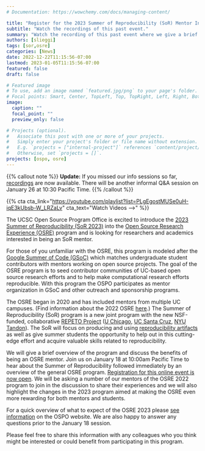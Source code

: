 ```yaml
---
# Documentation: https://wowchemy.com/docs/managing-content/

title: "Register for the 2023 Summer of Reproducibility (SoR) Mentor Info Session"
subtitle: "Watch the recordings of this past event."
summary: "Watch the recording of this past event where we give a brief overview of the program and discuss the benefits of being an Summer of Reproducibility mentor, a joint program of the NSF-funded [REPETO Project](https://voices.uchicago.edu/repeto/) and the [2023 Open Source Research Experience (OSRE 2023)](/osre23). The session was immediately followed by an introduction in the general OSRE program."
authors: [slieggi]
tags: [sor,osre]
categories: [News]
date: 2022-12-22T11:15:56-07:00
lastmod: 2023-01-05T11:15:56-07:00
featured: false
draft: false

# Featured image
# To use, add an image named `featured.jpg/png` to your page's folder.
# Focal points: Smart, Center, TopLeft, Top, TopRight, Left, Right, BottomLeft, Bottom, BottomRight.
image:
  caption: ""
  focal_point: ""
  preview_only: false

# Projects (optional).
#   Associate this post with one or more of your projects.
#   Simply enter your project's folder or file name without extension.
#   E.g. `projects = ["internal-project"]` references `content/project/deep-learning/index.md`.
#   Otherwise, set `projects = []`.
projects: [ospo, osre]
---
```


{{% callout note %}}
**Update:** If you missed our info sessions so far, [recordings](https://youtube.com/playlist?list=PLgEgostMUSe0uH-iqE3kUbsb-W_LRZaLv) are now available. There will be another informal Q&A session on January 26 at 10:30 Pacific Time. 
{{% /callout %}}

{{% cta cta_link="https://youtube.com/playlist?list=PLgEgostMUSe0uH-iqE3kUbsb-W_LRZaLv" cta_text="Watch Videos -->" %}}

The UCSC Open Source Program Office is excited to introduce the [2023 Summer of Reproducibility (SoR 2023)](/sor) into the [Open Source Research Experience (OSRE)](https://ospo.ucsc.edu/osre23/) program and is looking for researchers and academics interested in being an SoR mentor.
 
For those of you unfamiliar with the OSRE, this program is modeled after the [Google Summer of Code (GSoC)](https://summerofcode.withgoogle.com/)  which matches undergraduate student contributors with mentors working on open source projects. The goal of the OSRE program is to seed contributor communities of UC-based open source research efforts and to help make computational research efforts reproducible. With this program the OSPO participates as mentor organization in GSoC and other outreach and sponsorship programs.
 
The OSRE began in 2020 and has included mentors from multiple UC campuses. (Find information about the 2022 OSRE [here](https://cross.ucsc.edu/2022-osre/index.html).)  The Summer of Reproducibility (SoR) program is a new joint program with the new NSF-funded, collaborative [REPETO Project](https://voices.uchicago.edu/repeto/) ([U Chicago](https://www.nsf.gov/awardsearch/showAward?AWD_ID=2226406), [UC Santa Cruz](https://www.nsf.gov/awardsearch/showAward?AWD_ID=2226407), [NYU Tandon](https://www.nsf.gov/awardsearch/showAward?AWD_ID=2226408)). The SoR will focus on producing and using [reproducibility artifacts](https://www.acm.org/publications/policies/artifact-review-and-badging-current) as well as give summer students the opportunity to help out in this cutting-edge effort and acquire valuable skills related to reproducibility.
 
We will give a brief overview of the program and discuss the benefits of being an OSRE mentor. Join us on January 18 at 10:00am Pacific Time to hear about the Summer of Reproducibility followed immediately by an overview of the general OSRE program. [Registration for this online event is now open](https://docs.google.com/forms/d/e/1FAIpQLSfQe-6Nz8UkEhcA2yw3aM0OVa9cCSe8VSeDW2brkK1UWSnSnQ/viewform). We will be asking a number of our mentors of the OSRE 2022 program to join in the discussion to share their experiences and we will also highlight the changes in the 2023 program aimed at making the OSRE even more rewarding for both mentors and students.
 
For a quick overview of what to expect of the OSRE 2023 please [see information](https://ospo.ucsc.edu/osre23/) on the OSPO website. We are also happy to answer any questions prior to the January 18 session.
 
Please feel free to share this information with any colleagues who you think might be interested or could benefit from participating in this program.
